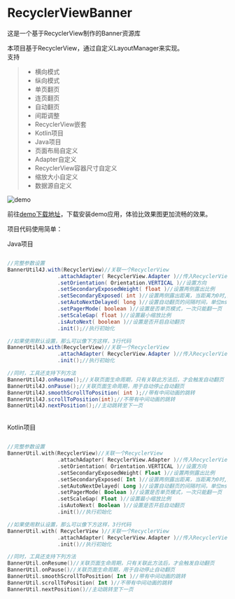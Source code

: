 # RecyclerViewBanner
这是一个基于RecyclerView制作的Banner资源库

本项目基于RecyclerView，通过自定义LayoutManager来实现。<br>
支持
 > * 横向模式
 > * 纵向模式
 > * 单页翻页
 > * 连页翻页
 > * 自动翻页
 > * 间距调整
 > * RecyclerView嵌套
 > * Kotlin项目
 > * Java项目
 > * 页面布局自定义
 > * Adapter自定义
 > * RecyclerView容器尺寸自定义
 > * 缩放大小自定义
 > * 数据源自定义


![demo](https://raw.githubusercontent.com/Mr-XiaoLiang/RecyclerViewBanner/master/video/demo.gif)

前往[demo下载地址](https://github.com/Mr-XiaoLiang/RecyclerViewBanner/releases/)，下载安装demo应用，体验比效果图更加流畅的效果。

项目代码使用简单：<br>

Java项目

``` java

//完整参数设置
BannerUtil4J.with(RecyclerView)//关联一个RecyclerView
                .attachAdapter( RecyclerView.Adapter )//传入RecyclerView的Adapter
                .setOrientation( Orientation.VERTICAL )//设置方向
                .setSecondaryExposedWeight( float )//设置两侧露出比例
                .setSecondaryExposed( int )//设置两侧露出距离，当距离为0时,上一行比例生效
                .setAutoNextDelayed( long )//设置自动翻页的间隔时间，单位ms
                .setPagerMode( boolean )//设置是否单页模式，一次只能翻一页
                .setScaleGap( float )//设置最小缩放比例
                .isAutoNext( boolean )//设置是否开启自动翻页
                .init();//执行初始化

//如果使用默认设置，那么可以像下方这样，3行代码
BannerUtil4J.with(RecyclerView)//关联一个RecyclerView
                .attachAdapter( RecyclerView.Adapter )//传入RecyclerView的Adapter
                .init();//执行初始化

//同时，工具还支持下列方法
BannerUtil4J.onResume();//关联页面生命周期，只有关联此方法后，才会触发自动翻页
BannerUtil4J.onPause();//关联页面生命周期，用于自动停止自动翻页
BannerUtil4J.smoothScrollToPosition( int );//带有中间动画的跳转
BannerUtil4J.scrollToPosition(int);//不带有中间动画的跳转
BannerUtil4J.nextPosition();//主动跳转至下一页

```

<br>
Kotlin项目 <br>

``` kotlin

//完整参数设置
BannerUtil.with(RecyclerView)//关联一个RecyclerView
                .attachAdapter( RecyclerView.Adapter )//传入RecyclerView的Adapter
                .setOrientation( Orientation.VERTICAL )//设置方向
                .setSecondaryExposedWeight( Float )//设置两侧露出比例
                .setSecondaryExposed( Int )//设置两侧露出距离，当距离为0时,上一行比例生效
                .setAutoNextDelayed( Long )//设置自动翻页的间隔时间，单位ms
                .setPagerMode( Boolean )//设置是否单页模式，一次只能翻一页
                .setScaleGap( Float )//设置最小缩放比例
                .isAutoNext( Boolean )//设置是否开启自动翻页
                .init()//执行初始化

//如果使用默认设置，那么可以像下方这样，3行代码
BannerUtil.with( RecyclerView )//关联一个RecyclerView
                .attachAdapter( RecyclerView.Adapter )//传入RecyclerView的Adapter
                .init()//执行初始化

//同时，工具还支持下列方法
BannerUtil.onResume()//关联页面生命周期，只有关联此方法后，才会触发自动翻页
BannerUtil.onPause()//关联页面生命周期，用于自动停止自动翻页
BannerUtil.smoothScrollToPosition( Int )//带有中间动画的跳转
BannerUtil.scrollToPosition( Int )//不带有中间动画的跳转
BannerUtil.nextPosition()//主动跳转至下一页

```

<br>


